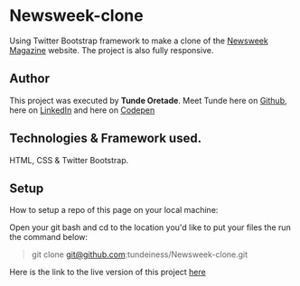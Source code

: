 # Newsweek-clone
Using Twitter Bootstrap framework to make a clone of the
[Newsweek Magazine](https://www.newsweek.com/) website. The project is also fully responsive.


## Author
This project was executed by **Tunde Oretade**.
Meet Tunde here on  [Github](https://github.com/tundeiness/),  here on
[LinkedIn](https://www.linkedin.com/in/tunde-oretade/) and here on [Codepen](https://codepen.io/highness/)

## Technologies & Framework used.
HTML, CSS & Twitter Bootstrap.


## Setup
How to setup a repo of this page on your local machine:

Open your git bash and cd to the location you'd like to put your files the run the command below:

>git clone git@github.com:tundeiness/Newsweek-clone.git


Here is the link to the live version of this project
[here](https://rawcdn.githack.com/tundeiness/Newsweek-clone/9ba31258c3174a24b9279c3a613efea7ed10a801/index.html)

